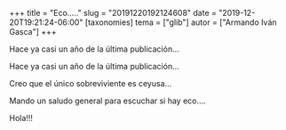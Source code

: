 +++
title = "Eco....."
slug = "20191220192124608"
date = "2019-12-20T19:21:24-06:00"
[taxonomies]
tema = ["glib"]
autor = ["Armando Iván Gasca"]
+++

Hace ya casi un año de la última publicación…

<!-- more -->
Hace ya casi un año de la última publicación…

Creo que el único sobreviviente es ceyusa…

Mando un saludo general para escuchar si hay eco….

Hola!!!
